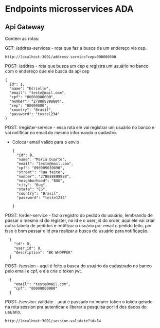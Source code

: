 # Endpoints microsservices ADA

## Api Gateway

Contém as rotas:

GET: /addres-services - rota que faz a busca de um endereço via cep.

    http://localhost:3001/address-service?cep=000000000

POST: /addres - rota que busca um cep e registra um usuário no banco com o endereço que ele busca da api cep

    {
      id": 1,
      "name": "Edrielle",
      "email": "teste@mail.com",
      "cpf": "00000000000",
      "number": "278888888888",
      "cep": "00000000",
      "country": "Brasil",
      "password": "teste1234"
    }

POST: /register-service - essa rota ele vai registrar um usuário no banco e vai notificar no email do mesmo informando o cadastro.

- Colocar email valido para o envio

      {
        "id": 8,
        "name": "Maria Duarte",
        "email": "teste@mail.com",
        "cpf": "090909039090",
        "street": "Rua teste",
        "number": "278888888888",
        "neighborhood": "BUG",
        "city": "Bug",
        "state": "ES",
        "country": "Brasil",
        "password": "teste1234"

      }

POST: /order-service - faz o registro do pedido do usuário, lembrando de passar o mesmo id do register, no id e o user_id do order, aqui ele vai criar outra tabela de pedidos e notificar o usuário por email o pedido feito, por isso é bom passar o id pra realizar a busca do usuário para notificação.

      {
        "id": 8,
        "user_id": 8,
        "description": "BK WHOPPER"
      }

POST: /session - aqui é feito a busca do usuário da cadastrado no banco pelo email e cpf, e ele cria o token jwt.

      {
        "email": "teste@mail.com",
        "cpf": "00000000000"
      }

POST: /session-validate - aqui é passado no bearer token o token gerado na rota session pra autenticar e liberar a pesquisa por id dos dados do usuário.

    http://localhost:3001/session-validate?id=54

